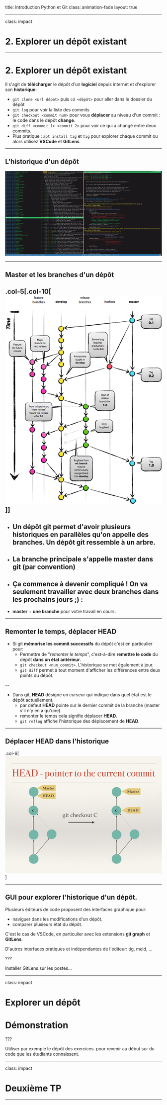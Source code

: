 title: Introduction Python et Git
class: animation-fade
layout: true

<!-- This slide will serve as the base layout for all your slides -->
<!--
.bottom-bar[
  {{title}}
]
-->

---

class: impact

# 2. Explorer un dépôt existant

---

# 2. Explorer un dépôt existant

Il s'agit de **télécharger** le dépôt d'un **logiciel** depuis internet et d'explorer son **historique**:

- `git clone <url dépot>` puis `cd <dépôt>` pour aller dans le dossier du dépôt
- `git log` pour voir la liste des commits
- `git checkout <commit num>` pour vous **déplacer** au niveau d'un commit : le code dans le dépôt **change**.
- `git diff <commit_1> <commit_2>` pour voir ce qui a changé entre deux commits.
- Plus pratique : `apt install tig` et `tig` pour explorer chaque commit ou alors utilisez **VSCode** et **GitLens**

<!-- - `git clone https://github.com/YunoHost/yunohost/`
- télécharge le dépôt Git depuis Internet et crée un dossier contenant le code et son historique Git
  - cela peut être un dépôt privé où il faut se connecter (en HTTP ou SSH) pour le télécharger, ou juste pour le modifier -->

---

## L'historique d'un dépôt

![](img/tig_history.png)

---

## Master et les branches d'un dépôt

## .col-5[.col-10[![](img/git_branches_2.png)]]

- ## Un dépôt git permet d'avoir **plusieurs historiques** en parallèles qu'on appelle des **branches**. Un dépôt git ressemble à un arbre.

- ## La **branche principale** s'appelle **master** dans git (par convention)

- ## Ça commence à devenir compliqué ! On va seulement travailler avec **deux branches** dans les prochains jours ;) :

- **master** + **une branche** pour votre travail en cours.

---

## Remonter le temps, déplacer HEAD

- Si git **mémorise les commit successifs** du dépôt c'est en particulier pour:
  - Permettre de "_remonter le temps_", c'est-à-dire **remettre le code** du dépôt **dans un état antérieur**.
  - `git checkout <num_commit>`. L'historique se met également à jour.
  - `git diff` permet à tout moment d'afficher les différences entre deux points du dépôt.

--

- Dans git, **HEAD** désigne un curseur qui indique dans quel état est le dépôt actuellement.
  - par défaut **HEAD** pointe sur le dernier commit de la branche (master s'il n'y en a qu'une).
  - remonter le temps cela signifie déplacer **HEAD**.
  - `git reflog` affiche l'historique des déplacement de **HEAD**.

---

## Déplacer HEAD dans l'historique

.col-6[![](img/head_point_3.jpg)]

---

## GUI pour explorer l'historique d'un dépôt.

Plusieurs éditeurs de code proposent des interfaces graphique pour:

- naviguer dans les modifications d'un dépôt.
- comparer plusieurs état du dépôt.

C'est le cas de VSCode, en particulier avec les extensions **git graph** et **GitLens**.

D'autres interfaces pratiques et indépendantes de l'éditeur: tig, meld, ...

???

Installer GitLens sur les postes...

---

class: impact

# Explorer un dépôt

# Démonstration

???

Utiliser par exemple le dépôt des exercices. pour revenir au début sur du code que les étudiants connaissent.

---

class: impact

# Deuxième TP

---
